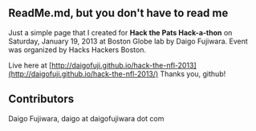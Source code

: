 ## ReadMe.md, but you don't have to read me

Just a simple page that I created for **Hack the Pats Hack-a-thon** on Saturday, January 19, 2013 at Boston Globe lab by Daigo Fujiwara. Event was organized by Hacks Hackers Boston. 

Live here at [http://daigofuji.github.io/hack-the-nfl-2013](http://daigofuji.github.io/hack-the-nfl-2013/) Thanks you, github!

## Contributors

Daigo Fujiwara, daigo at daigofujiwara dot com
